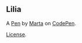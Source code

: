 Lilia
-----


A [Pen](https://codepen.io/bialka104b/pen/PaRYdQ) by [Marta](https://codepen.io/bialka104b) on [CodePen](https://codepen.io).

[License](https://codepen.io/bialka104b/pen/PaRYdQ/license).